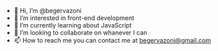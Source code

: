 - 👋 Hi, I’m @begervazoni
- 👀 I’m interested in front-end development
- 🌱 I’m currently learning about JavaScript 
- 💞️ I’m looking to collaborate on whanever I can
- 📫 How to reach me you can contact me at begervazoni@gmail.com

<!---
begervazoni/begervazoni is a ✨ special ✨ repository because its `README.md` (this file) appears on your GitHub profile.
You can click the Preview link to take a look at your changes.
--->
